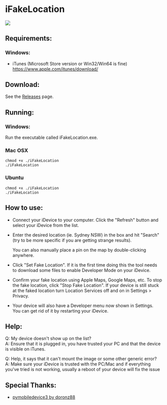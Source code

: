 # iFakeLocation

![](https://i.imgur.com/ELFifkA.png)

## Requirements:

### Windows:

- iTunes (Microsoft Store version or Win32/Win64 is fine)  
  https://www.apple.com/itunes/download/

## Download:

See the [Releases](https://github.com/master131/iFakeLocation/releases) page.

## Running:

### Windows:

Run the executable called iFakeLocation.exe.

### Mac OSX

```
chmod +x ./iFakeLocation
./iFakeLocation
```

### Ubuntu

```
chmod +x ./iFakeLocation
./iFakeLocation
```

## How to use:

- Connect your iDevice to your computer. Click the "Refresh" button and select your iDevice from the list.

- Enter the desired location (ie. Sydney NSW) in the box and hit "Search" (try to be
  more specific if you are getting strange results).

  You can also manually place a pin on the map by double-clicking anywhere.

- Click "Set Fake Location". If it is the first time doing this the tool
  needs to download some files to enable Developer Mode on your iDevice.

- Confirm your fake location using Apple Maps, Google Maps, etc. To stop the fake location,
  click "Stop Fake Location". If your device is still stuck at the faked location
  turn Location Services off and on in Settings > Privacy.

- Your device will also have a Developer menu now shown in Settings. You can get rid of it
  by restarting your iDevice.

## Help:

Q: My device doesn't show up on the list?  
A: Ensure that it is plugged in, you have trusted your PC and that the device is visible on iTunes.

Q: Help, it says that it can't mount the image or some other generic error?  
A: Make sure your iDevice is trusted with the PC/Mac and if everything you've tried is not working, usually a reboot of your device will fix the issue

## Special Thanks:

- [pymobiledevice3 by doronz88](https://github.com/doronz88/pymobiledevice3)
